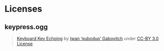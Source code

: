 # Licenses

## keypress.ogg

> [Keyboard Key Echoing](http://freesound.org/people/qubodup/sounds/211608) 
> by [Iwan ‘qubodup’ Gabovitch](http://freesound.org/people/qubodup) 
> under [CC-BY 3.0 License](http://creativecommons.org/licenses/by/3.0/legalcode)
